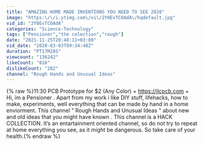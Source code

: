 ```yaml
---
title: "AMAZING HOME MADE INVENTIONS YOU NEED TO SEE 2020"
image: "https:\/\/i.ytimg.com\/vi\/2Y0EvTCOAdA\/hqdefault.jpg"
vid_id: "2Y0EvTCOAdA"
categories: "Science-Technology"
tags: ["Pensioner","the colection","rough"]
date: "2021-11-25T20:48:11+03:00"
vid_date: "2020-03-03T09:34:48Z"
duration: "PT17M28S"
viewcount: "136242"
likeCount: "816"
dislikeCount: "282"
channel: "Rough Hands and Unusual Ideas"
---
```

{% raw %}11:30 PCB Prototype for $2  (Any Color) +  <a rel="nofollow" target="blank" href="https://jlcpcb.com">https://jlcpcb.com</a>  +<br />Hi, im a Pensioner . Apart from my work i like DIY stuff, lifehacks,  how to make, experiments, well everything that can be made by hand in a home enviorment. This channel &quot; Rough Hands and Unusual Ideas &quot;  about new and old ideas that you might have known . This channel is a HACK COLLECTION. It’s an entartainment oriented channel, so do not try to repeat at home everything you see, as it might be dangerous. So take care of your health.{% endraw %}
